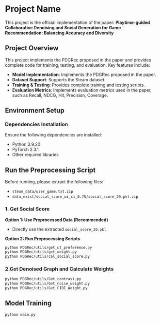 # Project Name

This project is the official implementation of the paper: **Playtime-guided Collaborative Denoising and Social Generation for Game Recommendation: Balancing Accuracy and Diversity**

## Project Overview

This project implements the PDGRec proposed in the paper and provides complete code for training, testing, and evaluation. Key features include:
- **Model Implementation**: Implements the PDGRec proposed in the paper.
- **Dataset Support**: Supports the Steam dataset.
- **Training & Testing**: Provides complete training and testing scripts.
- **Evaluation Metrics**: Implements evaluation metrics used in the paper, such as Recall, NDCG, Hit, Precision, Coverage.

## Environment Setup

### Dependencies Installation
Ensure the following dependencies are installed:
- Python 3.9.20
- PyTorch 2.3.1
- Other required libraries

## Run the Preprocessing Script  

Before running, please extract the following files:  

- `steam_data/user_game.txt.zip`  
- `data_exist/social_score_wi_ci_0.75/social_score_20.pkl.zip`  

### 1. Get Social Score  

**Option 1: Use Preprocessed Data (Recommended)**  
- Directly use the extracted `social_score_20.pkl`  

**Option 2: Run Preprocessing Scripts**  
```bash
python PDGRec/utils/get_ut_preference.py  
python PDGRec/utils/get_weight.py  
python PDGRec/utils/cal_social_score.py
```

### 2.Get Denoised Graph and Calculate Weights
```bash
python PDGRec/utils/Get_contrast.py  
python PDGRec/utils/Get_noise_weight.py  
python PDGRec/utils/Get_CIDI_Weight.py  
```
## Model Training
```bash
python main.py 
```
